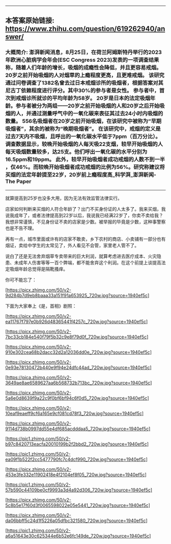 ----------------------------------------
## 本答案原始链接: https://www.zhihu.com/question/619262940/answer/
### 大概简介: 澎湃新闻消息，8月25日，在荷兰阿姆斯特丹举行的2023年欧洲心脏病学会年会(ESC Congress 2023)发表的一项调查结果称，随着人们年龄的增长，吸烟的成瘾性会降低，并且更容易戒烟。20岁之前开始吸烟的人对烟草的上瘾程度更高，且更难戒烟。 该研究通过问卷调查了1382名曾去过日本戒烟诊所的吸烟者，根据答案对其尼古丁依赖程度进行评分。其中30%的参与者是女性。 参与者中，首次到戒烟诊所就诊的平均年龄为58岁。 20岁是日本的法定吸烟年龄。参与者被分为两组——20岁之前开始吸烟的人和20岁之后开始吸烟的人，并通过测量呼气中的一氧化碳来表征其过去24小时内吸烟的数量。 556名吸烟者在20岁之前开始吸烟，在该研究中被称为“早期吸烟者”，其余的被称为“晚期吸烟者”。 在该研究中，戒烟的定义是过去7天内不吸烟，且呼出的一氧化碳水平低于7ppm（百万分比）。 调查数据显示，较晚开始吸烟的人每天吸22支烟，较早开始吸烟的人每天吸烟数量较多，达25支。他们呼出一氧化碳的水平分别为16.5ppm和19ppm。 此外，较早开始吸烟者成功戒烟的人数不到一半 ，仅46%。而较晚开始吸烟者成功戒烟的比例为56%。研究称建议将买烟的法定年龄提至22岁，20岁前上瘾程度高_科学湃_澎湃新闻-The Paper
----------------------------------------
就算提高到25岁也没多大用，因为无法有效监管法律实行。

店家如何判断来买烟的人符合年龄了？出门不买身份证的人太多了。我来买烟，我说我成年了，或者法律提高到22岁以后，我说我已经满22岁了，你卖不卖给我？我想非常谨慎，不见身份证不卖的店家是少数。被举报的毕竟是少数，这种事警察也是不告不理。

再有一点，城市里面或许有的店家不敢卖，乡下农村的商店、小卖铺有一部分也有烟证，卖给中学生的太常见了，外人看见不会管，家里老人管不了。

说白了还是无法舍弃烟草专卖带来的巨大利润，就算考虑进去医疗成本、火灾隐患、未成年人伤害等等一百个弊端，都不能舍弃这个利润。在这个前提上谈提高法定吸烟年龄总觉得是隔靴搔痒。

你可不能忘了：

[https://picx.zhimg.com/50/v2-9d284b7d9eb8baaa33a151f91a653925_720w.jpg?source=1940ef5c]

下面为大家奉上《是，首相》剧照：

[https://picx.zhimg.com/50/v2-ea11767f797e0b926d48365441f4257c_720w.jpg?source=1940ef5c]




[https://picx.zhimg.com/50/v2-7bc33cb184e540f79f5b32c9e8f79d0f_720w.jpg?source=1940ef5c]




[https://picx.zhimg.com/50/v2-910e302cea68b2dacc32d2a12036dd0e_720w.jpg?source=1940ef5c]




[https://picx.zhimg.com/50/v2-0e93e78130472b440e9f94e24dfc44ad_720w.jpg?source=1940ef5c]




[https://pica.zhimg.com/50/v2-3649ae8ae6589627aa6b568732b713bc_720w.jpg?source=1940ef5c]




[https://picx.zhimg.com/50/v2-5a6e0d8639f9a22c9f0bf6bf94c6f0d5_720w.jpg?source=1940ef5c]




[https://picx.zhimg.com/50/v2-10eaf9eaeff9cf6a165e9cf081cd78f3_720w.jpg?source=1940ef5c]




[https://picx.zhimg.com/50/v2-9114d738b0997dd55e4df685acdddaa5_720w.jpg?source=1940ef5c]




[https://pic1.zhimg.com/50/v2-b97c8420713eacfa20010199b2f2bbd2_720w.jpg?source=1940ef5c]




[https://pic1.zhimg.com/50/v2-ea09f1b522f2cc5477790fc7c4dcf990_720w.jpg?source=1940ef5c]




[https://picx.zhimg.com/50/v2-453e3fe332e11902418e4f2104ef8f05_720w.jpg?source=1940ef5c]




[https://pic1.zhimg.com/50/v2-57b590c44109be0cf9993a3d4a92d306_720w.jpg?source=1940ef5c]




[https://picx.zhimg.com/50/v2-5c8b5e17f60d3f0065598022e05e5441_720w.jpg?source=1940ef5c]




[https://picx.zhimg.com/50/v2-da06bbff5c24d1f5226a05dfbc321580_720w.jpg?source=1940ef5c]




[https://pic1.zhimg.com/50/v2-a6a51643e30c625344e6b52e6fc149de_720w.jpg?source=1940ef5c]

